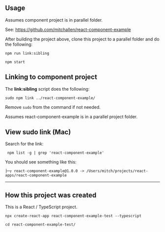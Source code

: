 
## Usage

Assumes component project is in parallel folder.

See: https://github.com/mitchallen/react-component-example

After building the project above, clone this project to a parallel folder and do the following:

```
npm run link:sibling

npm start
```

## Linking to component project

The **link:sibling** script does the following:

```
sudo npm link ../react-component-example/
```

Remove `sudo` from the command if not needed.

Assumes react-component-example is in a parallel project folder.


## View sudo link (Mac)

Search for the link:

```
 npm list -g | grep 'react-component-example' 
```

You should see something like this:

```
├─┬ react-component-example@1.0.0 -> /Users/mitch/projects/react-apps/react-component-example
```

* * * 

## How this project was created

This is a React / TypeScript project.

```
npx create-react-app react-component-example-test --typescript

cd react-component-example-test/
```

